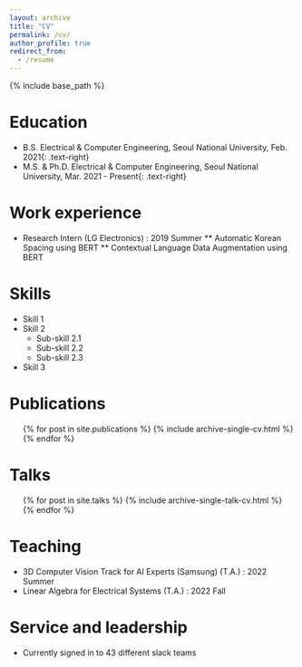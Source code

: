 ```yaml
---
layout: archive
title: "CV"
permalink: /cv/
author_profile: true
redirect_from:
  - /resume
---
```


{% include base_path %}

Education
======
* B.S. Electrical & Computer Engineering, Seoul National University, Feb. 2021{: .text-right}
* M.S. & Ph.D. Electrical & Computer Engineering, Seoul National University, Mar. 2021 - Present{: .text-right}

Work experience
======
* Research Intern (LG Electronics) : 2019 Summer
  ** Automatic Korean Spacing using BERT
  ** Contextual Language Data Augmentation using BERT
  
Skills
======
* Skill 1
* Skill 2
  * Sub-skill 2.1
  * Sub-skill 2.2
  * Sub-skill 2.3
* Skill 3

Publications
======
  <ul>{% for post in site.publications %}
    {% include archive-single-cv.html %}
  {% endfor %}</ul>
  
Talks
======
  <ul>{% for post in site.talks %}
    {% include archive-single-talk-cv.html %}
  {% endfor %}</ul>
  
Teaching
======
  * 3D Computer Vision Track for AI Experts (Samsung) (T.A.) : 2022 Summer
  * Linear Algebra for Electrical Systems (T.A.) : 2022 Fall
  
Service and leadership
======
* Currently signed in to 43 different slack teams
